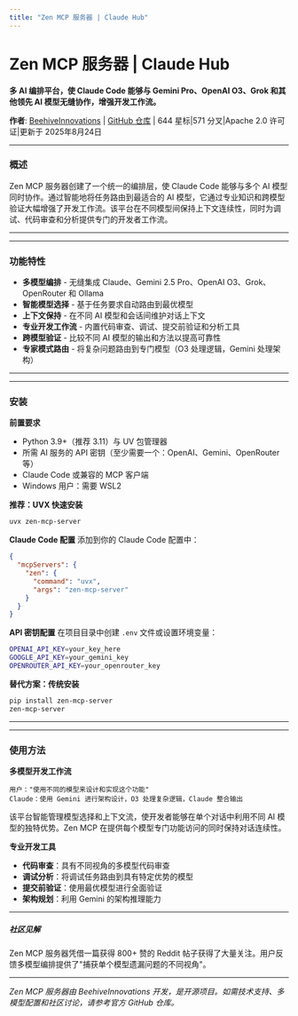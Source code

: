 ```yaml
---
title: "Zen MCP 服务器 | Claude Hub"
---
```


# Zen MCP 服务器 | Claude Hub

**多 AI 编排平台，使 Claude Code 能够与 Gemini Pro、OpenAI O3、Grok 和其他领先 AI 模型无缝协作，增强开发工作流。**

**作者**: [BeehiveInnovations](https://github.com/BeehiveInnovations)  |  [GitHub 仓库](https://github.com/BeehiveInnovations/zen-mcp-server)  |  644 星标|571 分叉|Apache 2.0 许可证|更新于 2025年8月24日

* * *

### 概述[​](#概述)

Zen MCP 服务器创建了一个统一的编排层，使 Claude Code 能够与多个 AI 模型同时协作。通过智能地将任务路由到最适合的 AI 模型，它通过专业知识和跨模型验证大幅增强了开发工作流。该平台在不同模型间保持上下文连续性，同时为调试、代码审查和分析提供专门的开发者工作流。

* * *

* * *

### 功能特性[​](#功能特性)

-   **多模型编排** - 无缝集成 Claude、Gemini 2.5 Pro、OpenAI O3、Grok、OpenRouter 和 Ollama
-   **智能模型选择** - 基于任务要求自动路由到最优模型
-   **上下文保持** - 在不同 AI 模型和会话间维护对话上下文
-   **专业开发工作流** - 内置代码审查、调试、提交前验证和分析工具
-   **跨模型验证** - 比较不同 AI 模型的输出和方法以提高可靠性
-   **专家模式路由** - 将复杂问题路由到专门模型（O3 处理逻辑，Gemini 处理架构）

* * *

* * *

### 安装[​](#安装)

**前置要求**

-   Python 3.9+（推荐 3.11）与 UV 包管理器
-   所需 AI 服务的 API 密钥（至少需要一个：OpenAI、Gemini、OpenRouter 等）
-   Claude Code 或兼容的 MCP 客户端
-   Windows 用户：需要 WSL2

**推荐：UVX 快速安装**

```bash
uvx zen-mcp-server
```

**Claude Code 配置** 添加到你的 Claude Code 配置中：

```json
{
  "mcpServers": {
    "zen": {
      "command": "uvx",
      "args": "zen-mcp-server"
    }
  }
}
```

**API 密钥配置** 在项目目录中创建 `.env` 文件或设置环境变量：

```bash
OPENAI_API_KEY=your_key_here
GOOGLE_API_KEY=your_gemini_key
OPENROUTER_API_KEY=your_openrouter_key
```

**替代方案：传统安装**

```bash
pip install zen-mcp-server
zen-mcp-server
```

* * *

* * *

### 使用方法[​](#使用方法)

**多模型开发工作流**

```
用户："使用不同的模型来设计和实现这个功能"
Claude：使用 Gemini 进行架构设计，O3 处理复杂逻辑，Claude 整合输出
```

该平台智能管理模型选择和上下文流，使开发者能够在单个对话中利用不同 AI 模型的独特优势。Zen MCP 在提供每个模型专门功能访问的同时保持对话连续性。

**专业开发工具**

-   **代码审查**：具有不同视角的多模型代码审查
-   **调试分析**：将调试任务路由到具有特定优势的模型
-   **提交前验证**：使用最优模型进行全面验证
-   **架构规划**：利用 Gemini 的架构推理能力

* * *

##### 社区见解

Zen MCP 服务器凭借一篇获得 800+ 赞的 Reddit 帖子获得了大量关注。用户反馈多模型编排提供了"捕获单个模型遗漏问题的不同视角"。


* * *

*Zen MCP 服务器由 BeehiveInnovations 开发，是开源项目。如需技术支持、多模型配置和社区讨论，请参考官方 GitHub 仓库。*
